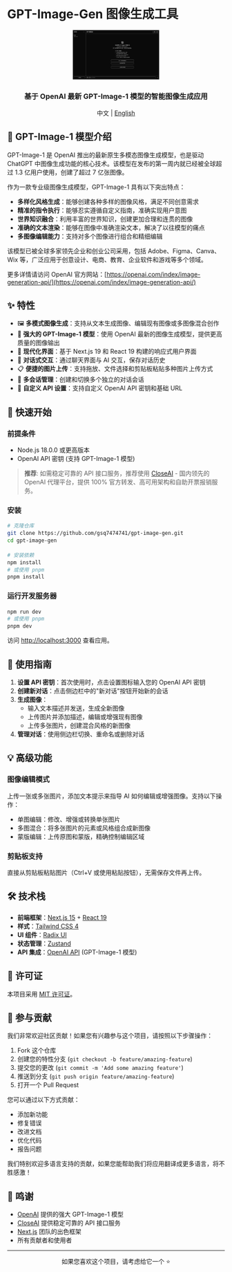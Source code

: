 # GPT-Image-Gen 图像生成工具

<div align="center">
  <img src="public/screenshot.png" alt="GPT-Image-Gen Screenshot" width="200"/>
  <h3>基于 OpenAI 最新 GPT-Image-1 模型的智能图像生成应用</h3>
  <p>中文 | <a href="README.en.md">English</a></p>
</div>

## 🌟 GPT-Image-1 模型介绍

GPT-Image-1 是 OpenAI 推出的最新原生多模态图像生成模型，也是驱动 ChatGPT 中图像生成功能的核心技术。该模型在发布的第一周内就已经被全球超过 1.3 亿用户使用，创建了超过 7 亿张图像。

作为一款专业级图像生成模型，GPT-Image-1 具有以下突出特点：

- **多样化风格生成**：能够创建各种多样的图像风格，满足不同创意需求
- **精准的指令执行**：能够忍实遵循自定义指南，准确实现用户意图
- **世界知识融合**：利用丰富的世界知识，创建更加合理和连贯的图像
- **准确的文本渲染**：能够在图像中准确渲染文本，解决了以往模型的痛点
- **多图像编辑能力**：支持对多个图像进行组合和精细编辑

该模型已被全球多家领先企业和创业公司采用，包括 Adobe、Figma、Canva、Wix 等，广泛应用于创意设计、电商、教育、企业软件和游戏等多个领域。

更多详情请访问 OpenAI 官方网站：[https://openai.com/index/image-generation-api/](https://openai.com/index/image-generation-api/)

## ✨ 特性

- 🖼️ **多模式图像生成**：支持从文本生成图像、编辑现有图像或多图像混合创作
- 🧠 **强大的 GPT-Image-1 模型**：使用 OpenAI 最新的图像生成模型，提供更高质量的图像输出
- 📱 **现代化界面**：基于 Next.js 19 和 React 19 构建的响应式用户界面
- 💬 **对话式交互**：通过聊天界面与 AI 交互，保存对话历史
- 📋 **便捷的图片上传**：支持拖放、文件选择和剪贴板粘贴多种图片上传方式
- 🔄 **多会话管理**：创建和切换多个独立的对话会话
- 🔧 **自定义 API 设置**：支持自定义 OpenAI API 密钥和基础 URL

## 🚀 快速开始

### 前提条件

- Node.js 18.0.0 或更高版本
- OpenAI API 密钥 (支持 GPT-Image-1 模型)

> **推荐**: 如需稳定可靠的 API 接口服务，推荐使用 [CloseAI](https://referer.shadowai.xyz/r/17236) - 国内领先的 OpenAI 代理平台，提供 100% 官方转发、高可用架构和自助开票报销服务。

### 安装

```bash
# 克隆仓库
git clone https://github.com/gsq7474741/gpt-image-gen.git
cd gpt-image-gen

# 安装依赖
npm install
# 或使用 pnpm
pnpm install
```

### 运行开发服务器

```bash
npm run dev
# 或使用 pnpm
pnpm dev
```

访问 [http://localhost:3000](http://localhost:3000) 查看应用。

## 📖 使用指南

1. **设置 API 密钥**：首次使用时，点击设置图标输入您的 OpenAI API 密钥
2. **创建新对话**：点击侧边栏中的"新对话"按钮开始新的会话
3. **生成图像**：
   - 输入文本描述并发送，生成全新图像
   - 上传图片并添加描述，编辑或增强现有图像
   - 上传多张图片，创建混合风格的新图像
4. **管理对话**：使用侧边栏切换、重命名或删除对话

## 💡 高级功能

### 图像编辑模式

上传一张或多张图片，添加文本提示来指导 AI 如何编辑或增强图像。支持以下操作：

- 单图编辑：修改、增强或转换单张图片
- 多图混合：将多张图片的元素或风格组合成新图像
- 蒙版编辑：上传原图和蒙版，精确控制编辑区域

### 剪贴板支持

直接从剪贴板粘贴图片（Ctrl+V 或使用粘贴按钮），无需保存文件再上传。

## 🛠️ 技术栈

- **前端框架**：[Next.js 15](https://nextjs.org/) + [React 19](https://reactjs.org/)
- **样式**：[Tailwind CSS 4](https://tailwindcss.com/)
- **UI 组件**：[Radix UI](https://www.radix-ui.com/)
- **状态管理**：[Zustand](https://github.com/pmndrs/zustand)
- **API 集成**：[OpenAI API](https://platform.openai.com/) (GPT-Image-1 模型)

## 📝 许可证

本项目采用 [MIT 许可证](LICENSE)。

## 👷 参与贡献

我们非常欢迎社区贡献！如果您有兴趣参与这个项目，请按照以下步骤操作：

1. Fork 这个仓库
2. 创建您的特性分支 (`git checkout -b feature/amazing-feature`)
3. 提交您的更改 (`git commit -m 'Add some amazing feature'`)
4. 推送到分支 (`git push origin feature/amazing-feature`)
5. 打开一个 Pull Request

您可以通过以下方式贡献：

- 添加新功能
- 修复错误
- 改进文档
- 优化代码
- 报告问题

我们特别欢迎多语言支持的贡献，如果您能帮助我们将应用翻译成更多语言，将不胜感激！

## 🙏 鸣谢

- [OpenAI](https://openai.com/) 提供的强大 GPT-Image-1 模型
- [CloseAI](https://referer.shadowai.xyz/r/17236) 提供稳定可靠的 API 接口服务
- [Next.js](https://nextjs.org/) 团队的出色框架
- 所有贡献者和使用者

---

<div align="center">
  <p>如果您喜欢这个项目，请考虑给它一个 ⭐️</p>
</div>

